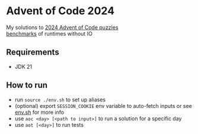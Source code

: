 # Advent of Code 2024
My solutions to [2024 Advent of Code puzzles](https://adventofcode.com/2024)  
[benchmarks](https://github.com/wezik/aoc-2024/blob/benchmarks/results.md) of runtimes without IO 

## Requirements
- JDK 21

## How to run
- run `source ./env.sh` to set up aliases
- (optional) export `SESSION_COOKIE` env variable to auto-fetch inputs or see [env.sh](./env.sh) for more info
- use `aoc <day> [<path to input>]` to run a solution for a specific day
- use `aot [<day>]` to run tests
